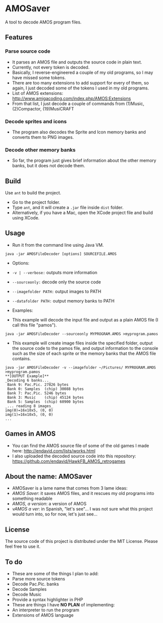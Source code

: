 AMOSaver
========

A tool to decode AMOS program files.

Features
---------

### Parse source code ###

* It parses an AMOS file and outputs the source code in plain text.
* Currently, not every token is decoded.
 * Basically, I reverse-engineered a couple of my old programs, so I may have missed some tokens.
 * There are too many extensions to add support for every of them, so again, I just decoded some of the tokens I used in my old programs. 
 * List of AMOS extensions: http://www.amigacoding.com/index.php/AMOS:Extensions
 * From that list, I just decode a couple of commands from (1)Music, (2)Compactor, (19)MusiCRAFT 

### Decode sprites and icons ###

* The program also decodes the Sprite and Icon memory banks and converts them to PNG images.

### Decode other memory banks ###

* So far, the program just gives brief information about the other memory banks, but it does not decode them.

Build
------
Use <code>ant</code> to build the project.

* Go to the project folder.
* Type <code>ant</code>, and it will create a <code>.jar</code> file inside <code>dist</code> folder.
* Alternatively, if you have a Mac, open the XCode project file and build using XCode.

Usage
------

* Run it from the command line using Java VM.

<pre><code>java -jar AMOSFileDecoder [options] SOURCEFILE.AMOS
</code></pre>

* Options:
 * <code>-v | --verbose:</code> outputs more information
 * <code>--sourceonly:</code> decode only the source code
 * <code>--imagefolder PATH:</code> output images to PATH
 * <code>--datafolder PATH:</code> output memory banks to PATH

* Examples:
 * This example will decode the input file and output as a plain AMOS file (I call this file "pamos").
<pre><code>java -jar AMOSFileDecoder --sourceonly MYPROGRAM.AMOS &gt;myprogram.pamos
</code></pre>
 * This example will create image files inside the specified folder, output the source code to the pamos file, and output information to the console such as the size of each sprite or the memory banks that the AMOS file contains.
<pre><code>java -jar AMOSFileDecoder -v --imagefolder ~/Pictures/ MYPROGRAM.AMOS &gt;myprogram.pamos
**[OUTPUT Example]**
_Decoding 6 banks..._
 Bank 9: Pac.Pic. 27826 bytes
 Bank 0: Samples  (chip) 30088 bytes
 Bank 7: Pac.Pic. 5246 bytes
 Bank 3: Music    (chip) 45124 bytes
 Bank 5: Samples  (chip) 60900 bytes
_... reading 8 images_
img(0)=16x10x5, (0, 0)
img(1)=16x10x5, (0, 0)
...
</code></pre>

Games in AMOS
--------------
* You can find the AMOS source file of some of the old games I made here: http://endavid.com/lists/works.html
* I also uploaded the decoded source code into this repository: https://github.com/endavid/HawkFB_AMOS_retrogames 


About the name: AMOSaver
------------------------
* AMOSaver is a lame name that comes from 3 lame ideas:
 * _AMOS Saver_: it saves AMOS files, and it rescues my old programs into something readable
 * _AMOS, a version_: a version of AMOS
 * _vAMOS a ver_: in Spanish, "let's see"... I was not sure what this project would turn into, so for now, let's just see...


License
--------
The source code of this project is distributed under the MIT License. Please feel free to use it.


To do
-----
* These are some of the things I plan to add:
 * Parse more source tokens
 * Decode Pac.Pic. banks
 * Decode Samples
 * Decode Music
 * Provide a syntax highlighter in PHP
* These are things I have **NO PLAN** of implementing:
 * An interpreter to run the program
 * Extensions of AMOS language


